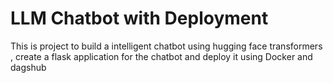 # LLM Chatbot with Deployment
This is project to build a intelligent chatbot using hugging face transformers , create a flask application for the chatbot and deploy it using Docker and dagshub
